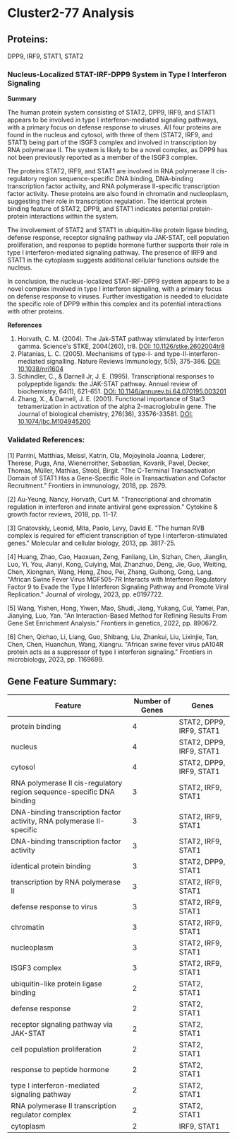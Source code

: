 # Cluster2-77 Analysis

## Proteins: 

DPP9, IRF9, STAT1, STAT2

### Nucleus-Localized STAT-IRF-DPP9 System in Type I Interferon Signaling

**Summary**

The human protein system consisting of STAT2, DPP9, IRF9, and STAT1 appears to be involved in type I interferon-mediated signaling pathways, with a primary focus on defense response to viruses. All four proteins are found in the nucleus and cytosol, with three of them (STAT2, IRF9, and STAT1) being part of the ISGF3 complex and involved in transcription by RNA polymerase II. The system is likely to be a novel complex, as DPP9 has not been previously reported as a member of the ISGF3 complex.

The proteins STAT2, IRF9, and STAT1 are involved in RNA polymerase II cis-regulatory region sequence-specific DNA binding, DNA-binding transcription factor activity, and RNA polymerase II-specific transcription factor activity. These proteins are also found in chromatin and nucleoplasm, suggesting their role in transcription regulation. The identical protein binding feature of STAT2, DPP9, and STAT1 indicates potential protein-protein interactions within the system.

The involvement of STAT2 and STAT1 in ubiquitin-like protein ligase binding, defense response, receptor signaling pathway via JAK-STAT, cell population proliferation, and response to peptide hormone further supports their role in type I interferon-mediated signaling pathway. The presence of IRF9 and STAT1 in the cytoplasm suggests additional cellular functions outside the nucleus.

In conclusion, the nucleus-localized STAT-IRF-DPP9 system appears to be a novel complex involved in type I interferon signaling, with a primary focus on defense response to viruses. Further investigation is needed to elucidate the specific role of DPP9 within this complex and its potential interactions with other proteins.

**References**

1. Horvath, C. M. (2004). The Jak-STAT pathway stimulated by interferon gamma. Science's STKE, 2004(260), tr8. [DOI: 10.1126/stke.2602004tr8](https://doi.org/10.1126/stke.2602004tr8)
2. Platanias, L. C. (2005). Mechanisms of type-I- and type-II-interferon-mediated signalling. Nature Reviews Immunology, 5(5), 375-386. [DOI: 10.1038/nri1604](https://doi.org/10.1038/nri1604)
3. Schindler, C., & Darnell Jr, J. E. (1995). Transcriptional responses to polypeptide ligands: the JAK-STAT pathway. Annual review of biochemistry, 64(1), 621-651. [DOI: 10.1146/annurev.bi.64.070195.003201](https://doi.org/10.1146/annurev.bi.64.070195.003201)
4. Zhang, X., & Darnell, J. E. (2001). Functional importance of Stat3 tetramerization in activation of the alpha 2-macroglobulin gene. The Journal of biological chemistry, 276(36), 33576-33581. [DOI: 10.1074/jbc.M104945200](https://doi.org/10.1074/jbc.M104945200)

### Validated References: 

[1] Parrini, Matthias, Meissl, Katrin, Ola, Mojoyinola Joanna, Lederer, Therese, Puga, Ana, Wienerroither, Sebastian, Kovarik, Pavel, Decker, Thomas, Müller, Mathias, Strobl, Birgit. "The C-Terminal Transactivation Domain of STAT1 Has a Gene-Specific Role in Transactivation and Cofactor Recruitment." Frontiers in immunology, 2018, pp. 2879.

[2] Au-Yeung, Nancy, Horvath, Curt M. "Transcriptional and chromatin regulation in interferon and innate antiviral gene expression." Cytokine & growth factor reviews, 2018, pp. 11-17.

[3] Gnatovskiy, Leonid, Mita, Paolo, Levy, David E. "The human RVB complex is required for efficient transcription of type I interferon-stimulated genes." Molecular and cellular biology, 2013, pp. 3817-25.

[4] Huang, Zhao, Cao, Haoxuan, Zeng, Fanliang, Lin, Sizhan, Chen, Jianglin, Luo, Yi, You, Jianyi, Kong, Cuiying, Mai, Zhanzhuo, Deng, Jie, Guo, Weiting, Chen, Xiongnan, Wang, Heng, Zhou, Pei, Zhang, Guihong, Gong, Lang. "African Swine Fever Virus MGF505-7R Interacts with Interferon Regulatory Factor 9 to Evade the Type I Interferon Signaling Pathway and Promote Viral Replication." Journal of virology, 2023, pp. e0197722.

[5] Wang, Yishen, Hong, Yiwen, Mao, Shudi, Jiang, Yukang, Cui, Yamei, Pan, Jianying, Luo, Yan. "An Interaction-Based Method for Refining Results From Gene Set Enrichment Analysis." Frontiers in genetics, 2022, pp. 890672.

[6] Chen, Qichao, Li, Liang, Guo, Shibang, Liu, Zhankui, Liu, Lixinjie, Tan, Chen, Chen, Huanchun, Wang, Xiangru. "African swine fever virus pA104R protein acts as a suppressor of type I interferon signaling." Frontiers in microbiology, 2023, pp. 1169699.



## Gene Feature Summary: 

| Feature | Number of Genes | Genes |
| --- | --- | --- |
| protein binding | 4 | STAT2, DPP9, IRF9, STAT1 |
| nucleus | 4 | STAT2, DPP9, IRF9, STAT1 |
| cytosol | 4 | STAT2, DPP9, IRF9, STAT1 |
| RNA polymerase II cis-regulatory region sequence-specific DNA binding | 3 | STAT2, IRF9, STAT1 |
| DNA-binding transcription factor activity, RNA polymerase II-specific | 3 | STAT2, IRF9, STAT1 |
| DNA-binding transcription factor activity | 3 | STAT2, IRF9, STAT1 |
| identical protein binding | 3 | STAT2, DPP9, STAT1 |
|  transcription by RNA polymerase II | 3 | STAT2, IRF9, STAT1 |
| defense response to virus | 3 | STAT2, IRF9, STAT1 |
| chromatin | 3 | STAT2, IRF9, STAT1 |
| nucleoplasm | 3 | STAT2, IRF9, STAT1 |
| ISGF3 complex | 3 | STAT2, IRF9, STAT1 |
| ubiquitin-like protein ligase binding | 2 | STAT2, STAT1 |
| defense response | 2 | STAT2, STAT1 |
| receptor signaling pathway via JAK-STAT | 2 | STAT2, STAT1 |
|  cell population proliferation | 2 | STAT2, STAT1 |
| response to peptide hormone | 2 | STAT2, STAT1 |
| type I interferon-mediated signaling pathway | 2 | STAT2, STAT1 |
| RNA polymerase II transcription regulator complex | 2 | STAT2, STAT1 |
| cytoplasm | 2 | IRF9, STAT1 |

